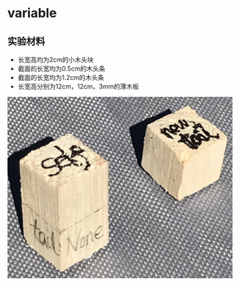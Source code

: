 # variable

## 实验材料

- 长宽高均为2cm的小木头块
- 截面的长宽均为0.5cm的木头条
- 截面的长宽均为1.2cm的木头条
- 长宽高分别为12cm，12cm，3mm的薄木板

![](/images/章0-用实体模型表达编程过程中的基本组件/variable/variable01.jpg)
